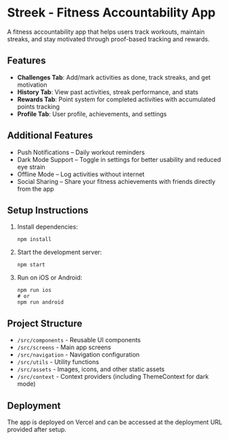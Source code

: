# Streek - Fitness Accountability App

A fitness accountability app that helps users track workouts, maintain streaks, and stay motivated through proof-based tracking and rewards.

## Features

- **Challenges Tab**: Add/mark activities as done, track streaks, and get motivation
- **History Tab**: View past activities, streak performance, and stats
- **Rewards Tab**: Point system for completed activities with accumulated points tracking
- **Profile Tab**: User profile, achievements, and settings

## Additional Features

- Push Notifications – Daily workout reminders
- Dark Mode Support – Toggle in settings for better usability and reduced eye strain
- Offline Mode – Log activities without internet
- Social Sharing – Share your fitness achievements with friends directly from the app

## Setup Instructions

1. Install dependencies:
   ```
   npm install
   ```

2. Start the development server:
   ```
   npm start
   ```

3. Run on iOS or Android:
   ```
   npm run ios
   # or
   npm run android
   ```

## Project Structure

- `/src/components` - Reusable UI components
- `/src/screens` - Main app screens
- `/src/navigation` - Navigation configuration
- `/src/utils` - Utility functions
- `/src/assets` - Images, icons, and other static assets
- `/src/context` - Context providers (including ThemeContext for dark mode)

## Deployment

The app is deployed on Vercel and can be accessed at the deployment URL provided after setup.
